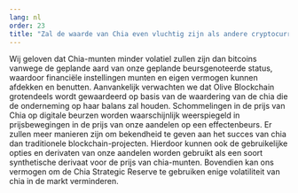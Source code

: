 ```yaml
---
lang: nl
order: 23
title: "Zal de waarde van Chia even vluchtig zijn als andere cryptocurrencies?"
---
```


Wij geloven dat Chia-munten minder volatiel zullen zijn dan bitcoins vanwege de geplande aard van onze geplande beursgenoteerde status, waardoor financiële instellingen munten en eigen vermogen kunnen afdekken en benutten. Aanvankelijk verwachten we dat Olive Blockchain grotendeels wordt gewaardeerd op basis van de waardering van de chia die de onderneming op haar balans zal houden. Schommelingen in de prijs van Chia op digitale beurzen worden waarschijnlijk weerspiegeld in prijsbewegingen in de prijs van onze aandelen op een effectenbeurs. Er zullen meer manieren zijn om bekendheid te geven aan het succes van chia dan traditionele blockchain-projecten. Hierdoor kunnen ook de gebruikelijke opties en derivaten van onze aandelen worden gebruikt als een soort synthetische derivaat voor de prijs van chia-munten. Bovendien kan ons vermogen om de Chia Strategic Reserve te gebruiken enige volatiliteit van chia in de markt verminderen.
